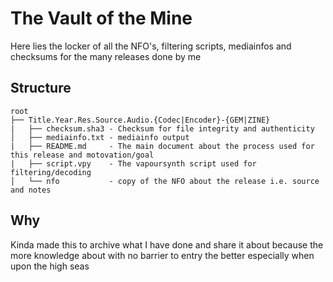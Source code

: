 # The Vault of the Mine

Here lies the locker of all the NFO's, filtering scripts, mediainfos and checksums for the many releases done by me

## Structure

```
root
├── Title.Year.Res.Source.Audio.{Codec|Encoder}-{GEM|ZINE}
|   ├── checksum.sha3 - Checksum for file integrity and authenticity
│   ├── mediainfo.txt - mediainfo output
|   ├── README.md     - The main document about the process used for this release and motovation/goal
|   ├── script.vpy    - The vapoursynth script used for filtering/decoding
│   └── nfo           - copy of the NFO about the release i.e. source and notes
```

## Why

Kinda made this to archive what I have done and share it about because the more knowledge about with no barrier to entry the better especially when upon the high seas
